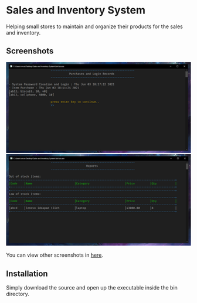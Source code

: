 
# Sales and Inventory System

Helping small stores to maintain and organize their products for the sales and inventory.

## Screenshots

![](https://raw.githubusercontent.com/marc-bentoy/Sales-and-Inventory-System-Console/main/screenshots/Screenshot%202021-06-03%20184159.png)
![](https://raw.githubusercontent.com/marc-bentoy/Sales-and-Inventory-System-Console/main/screenshots/Screenshot%202021-06-03%20184217.png)

You can view other screenshots in [here](https://github.com/marc-bentoy/Sales-and-Inventory-System-Console/tree/main/screenshots).
## Installation

Simply download the source and open up the executable inside the bin directory.

    
